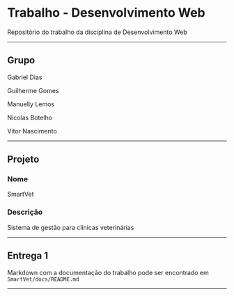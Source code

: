 # Trabalho - Desenvolvimento Web

Repositório do trabalho da disciplina de Desenvolvimento Web

---

## Grupo
Gabriel Dias

Guilherme Gomes

Manuelly Lemos

Nicolas Botelho

Vitor Nascimento

---

## Projeto
### Nome
SmartVet
### Descrição
Sistema de gestão para clínicas veterinárias

---

## Entrega 1
Markdown com a documentação do trabalho pode ser encontrado em
`SmartVet/docs/README.md`

---